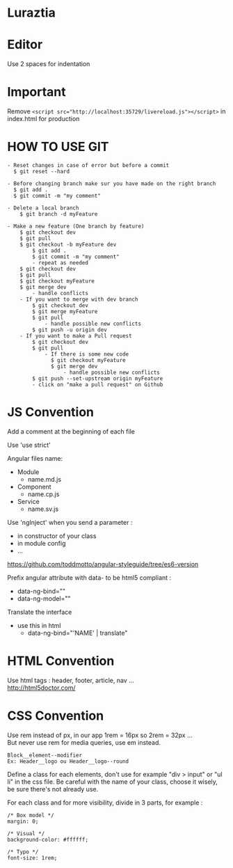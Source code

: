 # Luraztia

# Editor

Use 2 spaces for indentation

# Important

Remove `<script src="http://localhost:35729/livereload.js"></script>` in index.html for production

# HOW TO USE GIT
```
- Reset changes in case of error but before a commit
  $ git reset --hard

- Before changing branch make sur you have made on the right branch
  $ git add .
  $ git commit -m "my comment"

- Delete a local branch
	$ git branch -d myFeature

- Make a new feature (One branch by feature)
	$ git checkout dev
	$ git pull
	$ git checkout -b myFeature dev
		$ git add .
		$ git commit -m "my comment"
		- repeat as needed
	$ git checkout dev
	$ git pull
	$ git checkout myFeature
	$ git merge dev
		- handle conflicts
    - If you want to merge with dev branch
        $ git checkout dev
        $ git merge myFeature
        $ git pull
            - handle possible new conflicts
        $ git push -u origin dev
    - If you want to make a Pull request
        $ git checkout dev
        $ git pull
            - If there is some new code
              $ git checkout myFeature
              $ git merge dev
                  - handle possible new conflicts
        $ git push --set-upstream origin myFeature
        - click on "make a pull request" on Github
```

# JS Convention

Add a comment at the beginning of each file

Use 'use strict'  

Angular files name:
  - Module
    - name.md.js
  - Component
    - name.cp.js
  - Service
    - name.sv.js

Use 'ngInject' when you send a parameter :  
  - in constructor of your class
  - in module config
  - ...

https://github.com/toddmotto/angular-styleguide/tree/es6-version

Prefix angular attribute with data- to be html5 compliant :
  - data-ng-bind=""
  - data-ng-model=""

Translate the interface
  - use this in html
    - data-ng-bind="'NAME' | translate"

# HTML Convention

Use html tags : header, footer, article, nav ...  
http://html5doctor.com/

# CSS Convention

Use rem instead of px, in our app 1rem = 16px so 2rem = 32px ...  
But never use rem for media queries, use em instead.

```
Block__element--modifier
Ex: Header__logo ou Header__logo--round
```

Define a class for each elements, don't use for example "div > input" or "ul li" in the css file. Be careful with the name of your class, choose it wisely, be sure there's not already use.

For each class and for more visibility, divide in 3 parts, for example :

```
/* Box model */
margin: 0;

/* Visual */
background-color: #ffffff;

/* Typo */
font-size: 1rem;
```
